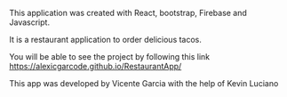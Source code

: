 This application was created with React, bootstrap, Firebase and Javascript.

It is a restaurant application to order delicious tacos.

You will be able to see the project by following this link https://alexicgarcode.github.io/RestaurantApp/

This app was developed by Vicente Garcia with the help of Kevin Luciano